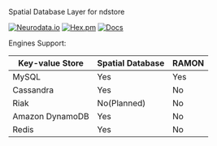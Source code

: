 Spatial Database Layer for ndstore

[![Neurodata.io](https://img.shields.io/badge/Visit-neurodata.io-ff69b4.svg)](http://neurodata.io/)
[![Hex.pm](https://img.shields.io/hexpm/l/plug.svg)](http://www.apache.org/licenses/LICENSE-2.0.html)
[![Docs](https://img.shields.io/badge/Docs-latest-brightgreen.svg)](http://docs.neurodata.io/ndstore/)

Engines Support:

| Key-value Store   | Spatial Database  | RAMON   |
| ----------------- | ----------------- | ------- |
| MySQL             | Yes               | Yes     |
| Cassandra         | Yes               | No      |
| Riak              | No(Planned)       | No      |                
| Amazon DynamoDB   | Yes               | No      |
| Redis             | Yes               | No      |
